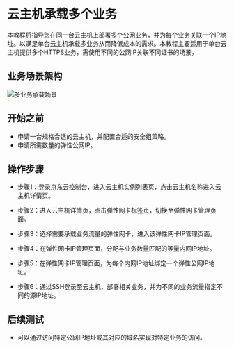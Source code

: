 # 云主机承载多个业务

本教程将指导您在同一台云主机上部署多个公网业务，并为每个业务关联一个IP地址。以满足单台云主机承载多业务从而降低成本的需求。本教程主要适用于单台云主机提供多个HTTPS业务，需使用不同的公网IP关联不同证书的场景。

## 业务场景架构
![多业务承载场景](https://github.com/jdcloudcom/cn/blob/master/image/Networking/Elastic-Network-Interface/eni-001.png)

## 开始之前
- 申请一台规格合适的云主机，并配置合适的安全组策略。
- 申请所需数量的弹性公网IP。

## 操作步骤
- 步骤1：登录京东云控制台，进入云主机实例列表页，点击云主机名称进入云主机详情页。

- 步骤2：进入云主机详情页，点击弹性网卡标签页，切换至弹性网卡管理页面。

- 步骤3：选择需要承载业务流量的弹性网卡，进入该弹性网卡IP管理页面。

- 步骤4：在弹性网卡IP管理页面，分配与业务数量匹配的等量内网IP地址。

- 步骤5：在弹性网卡IP管理页面，为每个内网IP地址绑定一个弹性公网IP地址。

- 步骤6：通过SSH登录至云主机，部署相关业务，并为不同的业务流量指定不同的源IP地址。

## 后续测试
- 可以通过访问特定公网IP地址或其对应的域名实现对特定业务的访问。